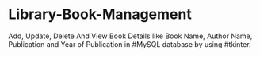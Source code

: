 # Library-Book-Management
Add, Update, Delete And View  Book Details like Book Name, Author Name, Publication and Year of Publication in #MySQL database by using #tkinter.
